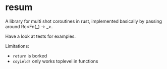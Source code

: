 # resum

A library for multi shot coroutines in rust, implemented basically by passing around Rc<Fn(_) -> _>.

Have a look at tests for examples.

Limitations:
- `return` is borked
- `coyield!` only works toplevel in functions
